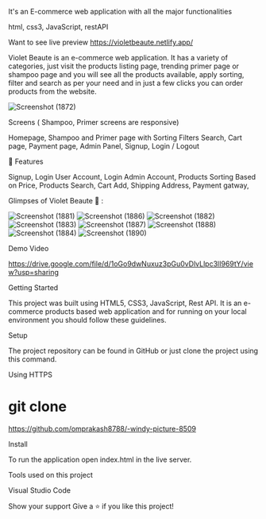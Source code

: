 
It's an E-commerce web application with all the major functionalities

html,
css3,
JavaScript,
restAPI

Want to see live preview https://violetbeaute.netlify.app/

Violet Beaute is an e-commerce web application. It has a variety of categories, just visit the products listing page, trending primer page or shampoo page and you will see all the products available, apply sorting, filter and search as per your need and in just a few clicks you can order products from the website.

![Screenshot (1872)](https://github.com/omprakash8788/-windy-picture-8509/assets/73363392/afd32d66-2e47-482a-b3a8-91db79e8774d)


Screens ( Shampoo, Primer screens are responsive)

Homepage,
 Shampoo and Primer page with Sorting Filters Search,
 Cart page,
 Payment page,
 Admin Panel,
 Signup, Login / Logout


🚀 Features

Signup, Login User Account,
 Login Admin Account,
 Products Sorting Based on Price,
 Products Search,
 Cart Add,
 Shipping Address,
 Payment gatway,


Glimpses of Violet Beaute 🙈 :

![Screenshot (1881)](https://github.com/omprakash8788/-windy-picture-8509/assets/73363392/605855a0-88de-4697-b93c-7e79b3784e12)
![Screenshot (1886)](https://github.com/omprakash8788/-windy-picture-8509/assets/73363392/4cf622ee-4892-484e-ae18-9ddb2e1aafb6)
![Screenshot (1882)](https://github.com/omprakash8788/-windy-picture-8509/assets/73363392/cd468f5f-aa80-4a99-a129-6b0b2cbefac4)
![Screenshot (1883)](https://github.com/omprakash8788/-windy-picture-8509/assets/73363392/b7bb7a1e-cf8c-4c93-b380-d5d1e1c2323c)
![Screenshot (1887)](https://github.com/omprakash8788/-windy-picture-8509/assets/73363392/6bc91a87-0b2d-466d-b160-7f9b9126c331)
![Screenshot (1888)](https://github.com/omprakash8788/-windy-picture-8509/assets/73363392/9b2f4e20-7170-4fde-a7ad-20579088adfa)
![Screenshot (1884)](https://github.com/omprakash8788/-windy-picture-8509/assets/73363392/f9424524-194d-4bef-becd-c5512ca7939a)
![Screenshot (1890)](https://github.com/omprakash8788/-windy-picture-8509/assets/73363392/591ac478-e220-4768-bcf3-feeb738b1c0c)



Demo Video

https://drive.google.com/file/d/1oGo9dwNuxuz3pGu0vDlvLlpc3lI969tY/view?usp=sharing

Getting Started

This project was built using HTML5, CSS3, JavaScript, Rest API. It is an e-commerce products based web application and for running on your local environment you should follow these guidelines.

Setup

The project repository can be found in GitHub or just clone the project using this command.

Using HTTPS

# git clone 

https://github.com/omprakash8788/-windy-picture-8509

Install

To run the application open index.html in the live server.

Tools used on this project

Visual Studio Code

Show your support
Give a ⭐️ if you like this project!
